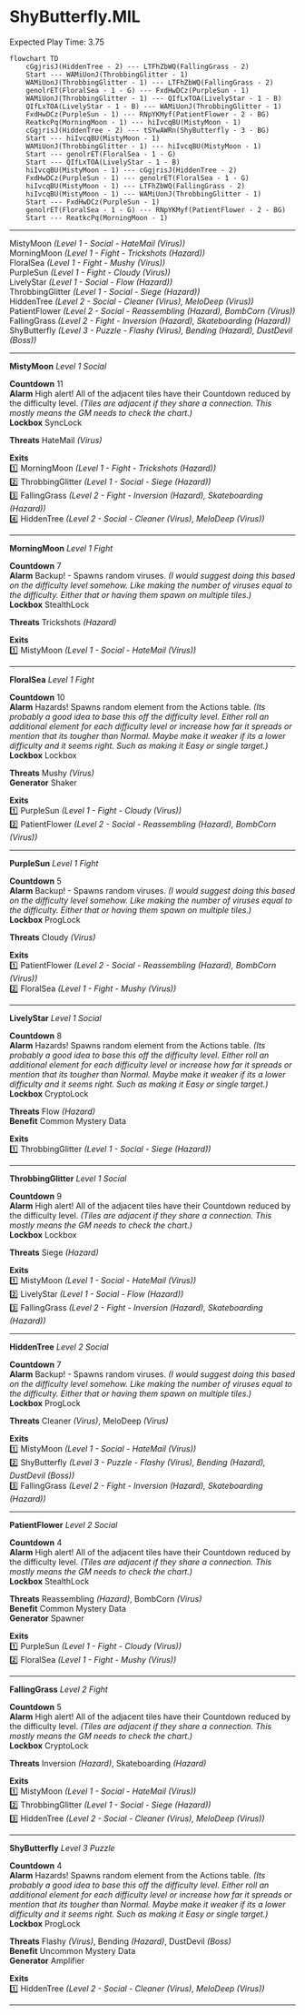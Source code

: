# ShyButterfly.MIL  
Expected Play Time: 3.75  
  
```mermaid  
flowchart TD  
	cGgjrisJ(HiddenTree - 2) --- LTFhZbWQ(FallingGrass - 2)  
	Start --- WAMiUonJ(ThrobbingGlitter - 1)  
	WAMiUonJ(ThrobbingGlitter - 1) --- LTFhZbWQ(FallingGrass - 2)  
	genolrET(FloralSea - 1 - G) --- FxdHwDCz(PurpleSun - 1)  
	WAMiUonJ(ThrobbingGlitter - 1) --- QIfLxTOA(LivelyStar - 1 - B)  
	QIfLxTOA(LivelyStar - 1 - B) --- WAMiUonJ(ThrobbingGlitter - 1)  
	FxdHwDCz(PurpleSun - 1) --- RNpYKMyf(PatientFlower - 2 - BG)  
	ReatkcPq(MorningMoon - 1) --- hiIvcqBU(MistyMoon - 1)  
	cGgjrisJ(HiddenTree - 2) --- tSYwAWRn(ShyButterfly - 3 - BG)  
	Start --- hiIvcqBU(MistyMoon - 1)  
	WAMiUonJ(ThrobbingGlitter - 1) --- hiIvcqBU(MistyMoon - 1)  
	Start --- genolrET(FloralSea - 1 - G)  
	Start --- QIfLxTOA(LivelyStar - 1 - B)  
	hiIvcqBU(MistyMoon - 1) --- cGgjrisJ(HiddenTree - 2)  
	FxdHwDCz(PurpleSun - 1) --- genolrET(FloralSea - 1 - G)  
	hiIvcqBU(MistyMoon - 1) --- LTFhZbWQ(FallingGrass - 2)  
	hiIvcqBU(MistyMoon - 1) --- WAMiUonJ(ThrobbingGlitter - 1)  
	Start --- FxdHwDCz(PurpleSun - 1)  
	genolrET(FloralSea - 1 - G) --- RNpYKMyf(PatientFlower - 2 - BG)  
	Start --- ReatkcPq(MorningMoon - 1)  
```  
  
---  
  
MistyMoon *(Level 1 - Social - HateMail *(Virus)*)*  
MorningMoon *(Level 1 - Fight - Trickshots *(Hazard)*)*  
FloralSea *(Level 1 - Fight - Mushy *(Virus)*)*  
PurpleSun *(Level 1 - Fight - Cloudy *(Virus)*)*  
LivelyStar *(Level 1 - Social - Flow *(Hazard)*)*  
ThrobbingGlitter *(Level 1 - Social - Siege *(Hazard)*)*  
HiddenTree *(Level 2 - Social - Cleaner *(Virus)*, MeloDeep *(Virus)*)*  
PatientFlower *(Level 2 - Social - Reassembling *(Hazard)*, BombCorn *(Virus)*)*  
FallingGrass *(Level 2 - Fight - Inversion *(Hazard)*, Skateboarding *(Hazard)*)*  
ShyButterfly *(Level 3 - Puzzle - Flashy *(Virus)*, Bending *(Hazard)*, DustDevil *(Boss)*)*  
  
---  
  
**MistyMoon** *Level 1 Social*  
  
**Countdown** 11  
**Alarm** High alert! All of the adjacent tiles have their Countdown reduced by the difficulty level. *(Tiles are adjacent if they share a connection. This mostly means the GM needs to check the chart.)*  
**Lockbox** SyncLock  
  
**Threats** HateMail *(Virus)*  
  
**Exits**  
:one: MorningMoon *(Level 1 - Fight - Trickshots *(Hazard)*)*  
:two: ThrobbingGlitter *(Level 1 - Social - Siege *(Hazard)*)*  
:three: FallingGrass *(Level 2 - Fight - Inversion *(Hazard)*, Skateboarding *(Hazard)*)*  
:four: HiddenTree *(Level 2 - Social - Cleaner *(Virus)*, MeloDeep *(Virus)*)*  
  
---  
  
**MorningMoon** *Level 1 Fight*  
  
**Countdown** 7  
**Alarm** Backup! - Spawns random viruses. *(I would suggest doing this based on the difficulty level somehow. Like making the number of viruses equal to the difficulty. Either that or having them spawn on multiple tiles.)*  
**Lockbox** StealthLock  
  
**Threats** Trickshots *(Hazard)*  
  
**Exits**  
:one: MistyMoon *(Level 1 - Social - HateMail *(Virus)*)*  
  
---  
  
**FloralSea** *Level 1 Fight*  
  
**Countdown** 10  
**Alarm** Hazards! Spawns random element from the Actions table. *(Its probably a good idea to base this off the difficulty level. Either roll an additional element for each difficulty level or increase how far it spreads or mention that its tougher than Normal. Maybe make it weaker if its a lower difficulty and it seems right. Such as making it Easy or single target.)*  
**Lockbox** Lockbox  
  
**Threats** Mushy *(Virus)*  
**Generator** Shaker  
  
**Exits**  
:one: PurpleSun *(Level 1 - Fight - Cloudy *(Virus)*)*  
:two: PatientFlower *(Level 2 - Social - Reassembling *(Hazard)*, BombCorn *(Virus)*)*  
  
---  
  
**PurpleSun** *Level 1 Fight*  
  
**Countdown** 5  
**Alarm** Backup! - Spawns random viruses. *(I would suggest doing this based on the difficulty level somehow. Like making the number of viruses equal to the difficulty. Either that or having them spawn on multiple tiles.)*  
**Lockbox** ProgLock  
  
**Threats** Cloudy *(Virus)*  
  
**Exits**  
:one: PatientFlower *(Level 2 - Social - Reassembling *(Hazard)*, BombCorn *(Virus)*)*  
:two: FloralSea *(Level 1 - Fight - Mushy *(Virus)*)*  
  
---  
  
**LivelyStar** *Level 1 Social*  
  
**Countdown** 8  
**Alarm** Hazards! Spawns random element from the Actions table. *(Its probably a good idea to base this off the difficulty level. Either roll an additional element for each difficulty level or increase how far it spreads or mention that its tougher than Normal. Maybe make it weaker if its a lower difficulty and it seems right. Such as making it Easy or single target.)*  
**Lockbox** CryptoLock  
  
**Threats** Flow *(Hazard)*  
**Benefit** Common Mystery Data  
  
**Exits**  
:one: ThrobbingGlitter *(Level 1 - Social - Siege *(Hazard)*)*  
  
---  
  
**ThrobbingGlitter** *Level 1 Social*  
  
**Countdown** 9  
**Alarm** High alert! All of the adjacent tiles have their Countdown reduced by the difficulty level. *(Tiles are adjacent if they share a connection. This mostly means the GM needs to check the chart.)*  
**Lockbox** Lockbox  
  
**Threats** Siege *(Hazard)*  
  
**Exits**  
:one: MistyMoon *(Level 1 - Social - HateMail *(Virus)*)*  
:two: LivelyStar *(Level 1 - Social - Flow *(Hazard)*)*  
:three: FallingGrass *(Level 2 - Fight - Inversion *(Hazard)*, Skateboarding *(Hazard)*)*  
  
---  
  
**HiddenTree** *Level 2 Social*  
  
**Countdown** 7  
**Alarm** Backup! - Spawns random viruses. *(I would suggest doing this based on the difficulty level somehow. Like making the number of viruses equal to the difficulty. Either that or having them spawn on multiple tiles.)*  
**Lockbox** ProgLock  
  
**Threats** Cleaner *(Virus)*, MeloDeep *(Virus)*  
  
**Exits**  
:one: MistyMoon *(Level 1 - Social - HateMail *(Virus)*)*  
:two: ShyButterfly *(Level 3 - Puzzle - Flashy *(Virus)*, Bending *(Hazard)*, DustDevil *(Boss)*)*  
:three: FallingGrass *(Level 2 - Fight - Inversion *(Hazard)*, Skateboarding *(Hazard)*)*  
  
---  
  
**PatientFlower** *Level 2 Social*  
  
**Countdown** 4  
**Alarm** High alert! All of the adjacent tiles have their Countdown reduced by the difficulty level. *(Tiles are adjacent if they share a connection. This mostly means the GM needs to check the chart.)*  
**Lockbox** StealthLock  
  
**Threats** Reassembling *(Hazard)*, BombCorn *(Virus)*  
**Benefit** Common Mystery Data  
**Generator** Spawner  
  
**Exits**  
:one: PurpleSun *(Level 1 - Fight - Cloudy *(Virus)*)*  
:two: FloralSea *(Level 1 - Fight - Mushy *(Virus)*)*  
  
---  
  
**FallingGrass** *Level 2 Fight*  
  
**Countdown** 5  
**Alarm** High alert! All of the adjacent tiles have their Countdown reduced by the difficulty level. *(Tiles are adjacent if they share a connection. This mostly means the GM needs to check the chart.)*  
**Lockbox** CryptoLock  
  
**Threats** Inversion *(Hazard)*, Skateboarding *(Hazard)*  
  
**Exits**  
:one: MistyMoon *(Level 1 - Social - HateMail *(Virus)*)*  
:two: ThrobbingGlitter *(Level 1 - Social - Siege *(Hazard)*)*  
:three: HiddenTree *(Level 2 - Social - Cleaner *(Virus)*, MeloDeep *(Virus)*)*  
  
---  
  
**ShyButterfly** *Level 3 Puzzle*  
  
**Countdown** 4  
**Alarm** Hazards! Spawns random element from the Actions table. *(Its probably a good idea to base this off the difficulty level. Either roll an additional element for each difficulty level or increase how far it spreads or mention that its tougher than Normal. Maybe make it weaker if its a lower difficulty and it seems right. Such as making it Easy or single target.)*  
**Lockbox** ProgLock  
  
**Threats** Flashy *(Virus)*, Bending *(Hazard)*, DustDevil *(Boss)*  
**Benefit** Uncommon Mystery Data  
**Generator** Amplifier  
  
**Exits**  
:one: HiddenTree *(Level 2 - Social - Cleaner *(Virus)*, MeloDeep *(Virus)*)*  
  
---  

